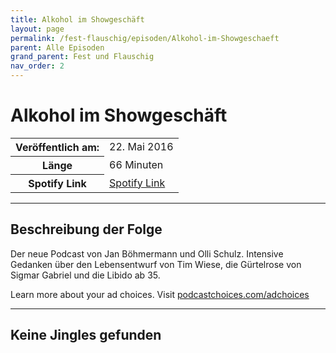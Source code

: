 ```yaml
---
title: Alkohol im Showgeschäft
layout: page
permalink: /fest-flauschig/episoden/Alkohol-im-Showgeschaeft
parent: Alle Episoden
grand_parent: Fest und Flauschig
nav_order: 2
---
```


# Alkohol im Showgeschäft
<table class="resp-table dcf-table dcf-table-responsive dcf-table-bordered dcf-table-striped dcf-w-100%">
                    <tbody>
                        <tr>
                            <th scope="row">Veröffentlich am:</th>
                            <td data-label="Veröffentlich am:">22. Mai 2016</td>
                        </tr>
                        <tr>
                            <th scope="row">Länge </th>
                            <td data-label="Länge ">66 Minuten</td>
                        </tr><tr>
                                <th scope="row">Spotify Link</th>
                                <td data-label="Spotify Link"><a href="https://open.spotify.com/episode/4hVDAFkAJD2Nn4ymJ8BXnx">Spotify Link</a></td>
                            </tr></tbody>
                </table>

***

## Beschreibung der Folge

<div>
Der neue Podcast von Jan Böhmermann und Olli Schulz. Intensive Gedanken über den Lebensentwurf von Tim Wiese, die Gürtelrose von Sigmar Gabriel und die Libido ab 35.<p> </p><p>Learn more about your ad choices. Visit <a href="https://podcastchoices.com/adchoices">podcastchoices.com/adchoices</a></p>  
</div>

***

## Keine Jingles gefunden